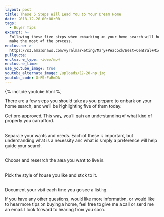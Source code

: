 ```yaml
---
layout: post
title: These 5 Steps Will Lead You to Your Dream Home
date: 2018-12-20 00:00:00
tags:
  - Buyer Tips
excerpt: >-
  Following these five steps when embarking on your home search will help you
  make the most of the process.
enclosure: >-
  https://s3.amazonaws.com/vyralmarketing/Mary+Peacock/West+Central+Michigan+Real+Estate+Agent-+(1).mp4
pullquote:
enclosure_type: video/mp4
enclosure_time:
use_youtube_image: true
youtube_alternate_image: /uploads/12-20-np.jpg
youtube_code: GrPSrFaBmDA
---
```


{% include youtube.html %}

There are a few steps you should take as you prepare to embark on your home search, and we’ll be highlighting five of them today.&nbsp;

Get pre-approved. This way, you’ll gain an understanding of what kind of property you can afford.&nbsp;

<br>Separate your wants and needs. Each of these is important, but understanding what is a necessity and what is simply a preference will help guide your search.&nbsp;

<br>Choose and research the area you want to live in.&nbsp;

<br>Pick the style of house you like and stick to it.

<br>Document your visit each time you go see a listing.&nbsp;

If you have any other questions, would like more information, or would like to hear more tips on buying a home, feel free to give me a call or send me an email. I look forward to hearing from you soon.<br>&nbsp;